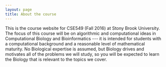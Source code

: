 ```yaml
---
layout: page
title: About the course
---
```


This is the course website for CSE549 (Fall 2016) at Stony Brook University.
The focus of this course will be on algorithmic and computational ideas in 
Computational Biology and Bioinformatics --- it is intended for students with
a computational background and a reasonable level of mathematical maturity.
No Biological expertise is assumed, but Biology drives and motivates all of
the problems we will study, so you will be expected to learn the Biology that 
is relevant to the topics we cover.
